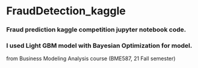 # FraudDetection_kaggle
### Fraud prediction kaggle competition jupyter notebook code.  
### I used Light GBM model with Bayesian Optimization for model.

from Business Modeling Analysis course (BME587, 21 Fall semester)
